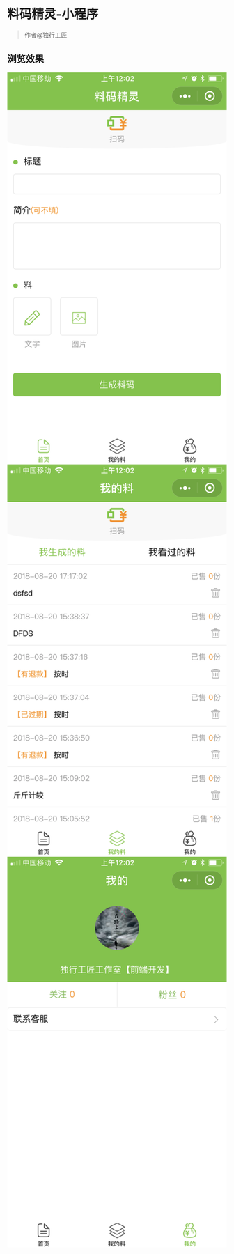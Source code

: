 # 料码精灵-小程序

> 作者@独行工匠

## 浏览效果
  
![Alt text](./t_img/1.PNG)
![Alt text](./t_img/2.PNG)
![Alt text](./t_img/3.PNG) 
